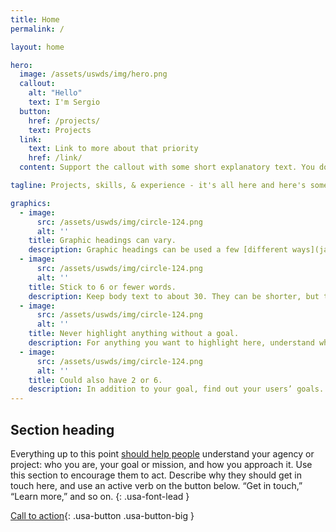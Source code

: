 ```yaml
---
title: Home
permalink: /

layout: home

hero:
  image: /assets/uswds/img/hero.png
  callout:
    alt: "Hello"
    text: I'm Sergio
  button:
    href: /projects/
    text: Projects
  link:
    text: Link to more about that priority
    href: /link/
  content: Support the callout with some short explanatory text. You don't need more than a couple of sentences.

tagline: Projects, skills, & experience - it's all here and here's some highlights

graphics:
  - image:
      src: /assets/uswds/img/circle-124.png
      alt: ''
    title: Graphic headings can vary.
    description: Graphic headings can be used a few [different ways](javascript:void(0);), depending on what your landing page is for. Highlight your values, specific program areas, or results.
  - image:
      src: /assets/uswds/img/circle-124.png
      alt: ''
    title: Stick to 6 or fewer words.
    description: Keep body text to about 30. They can be shorter, but try to be somewhat balanced across all four. It creates a clean appearance with good spacing.
  - image:
      src: /assets/uswds/img/circle-124.png
      alt: ''
    title: Never highlight anything without a goal.
    description: For anything you want to highlight here, understand what your users know now, and what activity or impression you want from them after they see it.
  - image:
      src: /assets/uswds/img/circle-124.png
      alt: ''
    title: Could also have 2 or 6.
    description: In addition to your goal, find out your users’ goals. [What do they want to know](https://18f.gsa.gov/) or do that supports your mission? Use these headings to show those.
---
```

## Section heading

Everything up to this point [should help people](javascript:void(0);) understand your agency or project: who you are, your goal or mission, and how you approach it. Use this section to encourage them to act. Describe why they should get in touch here, and use an active verb on the button below. “Get in touch,” “Learn more,” and so on.
{: .usa-font-lead }

[Call to action](#){: .usa-button .usa-button-big }